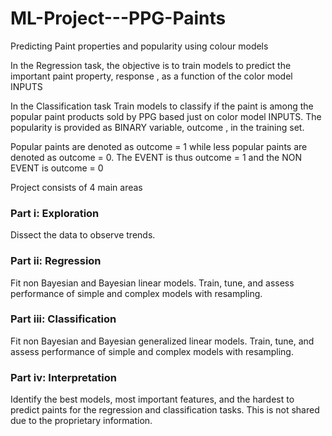 # ML-Project---PPG-Paints
Predicting Paint properties and popularity using colour models 


In the Regression task, the objective is to train models to predict the important paint property, response , as a function of the color model INPUTS

In the Classification task Train models to classify if the paint is among the popular paint products sold by PPG based just on color model INPUTS. The popularity is provided as BINARY variable, outcome , in the training set.

Popular paints are denoted as outcome = 1 while less popular paints are denoted as outcome = 0. The EVENT is thus outcome = 1 and the NON EVENT is outcome = 0


Project consists of 4 main areas

### Part i: Exploration

Dissect the data to observe trends.

### Part ii: Regression

Fit non Bayesian and Bayesian linear models. Train, tune, and assess performance of simple and complex models with resampling.

### Part iii: Classification

Fit non Bayesian and Bayesian generalized linear models. Train, tune, and assess performance of simple and complex models with resampling.

### Part iv: Interpretation

Identify the best models, most important features, and the hardest to predict paints for the regression and classification tasks. This is not shared due to the proprietary information.